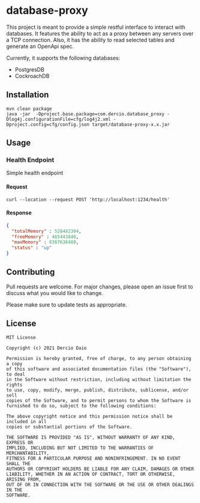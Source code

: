 # database-proxy

This project is meant to provide a simple restful interface to interact with databases. It features the ability to 
act as a proxy between any servers over a TCP connection. Also, it has the ability to read selected tables and 
generate an OpenApi spec.

Currently, it supports the following databases:
* PostgresDB
* CockroachDB

## Installation

```shell
mvn clean package
java -jar  -Dproject.base.package=com.dercio.database_proxy -Dlog4j.configurationFile=cfg/log4j2.xml -Dproject.config=cfg/config.json target/database-proxy-x.x.jar
```

## Usage

### Health Endpoint

Simple health endpoint

#### Request

```shell
curl --location --request POST 'http://localhost:1234/health'
```

#### Response

```json
{
  "totalMemory" : 528482304,
  "freeMemory" : 465443840,
  "maxMemory" : 8367636480,
  "status" : "up"
}
```

## Contributing

Pull requests are welcome. For major changes, please open an issue first to discuss what you would like to change.

Please make sure to update tests as appropriate.

## License

```text
MIT License

Copyright (c) 2021 Dercio Daio

Permission is hereby granted, free of charge, to any person obtaining a copy
of this software and associated documentation files (the "Software"), to deal
in the Software without restriction, including without limitation the rights
to use, copy, modify, merge, publish, distribute, sublicense, and/or sell
copies of the Software, and to permit persons to whom the Software is
furnished to do so, subject to the following conditions:

The above copyright notice and this permission notice shall be included in all
copies or substantial portions of the Software.

THE SOFTWARE IS PROVIDED "AS IS", WITHOUT WARRANTY OF ANY KIND, EXPRESS OR
IMPLIED, INCLUDING BUT NOT LIMITED TO THE WARRANTIES OF MERCHANTABILITY,
FITNESS FOR A PARTICULAR PURPOSE AND NONINFRINGEMENT. IN NO EVENT SHALL THE
AUTHORS OR COPYRIGHT HOLDERS BE LIABLE FOR ANY CLAIM, DAMAGES OR OTHER
LIABILITY, WHETHER IN AN ACTION OF CONTRACT, TORT OR OTHERWISE, ARISING FROM,
OUT OF OR IN CONNECTION WITH THE SOFTWARE OR THE USE OR OTHER DEALINGS IN THE
SOFTWARE.
```
